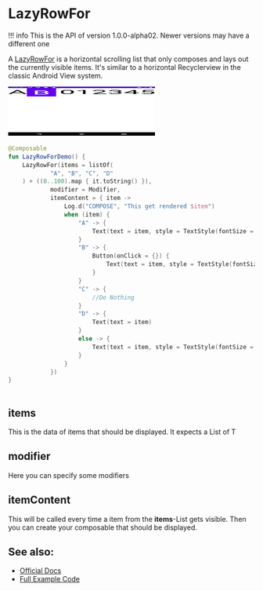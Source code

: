 # LazyRowFor

!!! info
    This is the API of version 1.0.0-alpha02. Newer versions may have a different one
    
A [LazyRowFor](https://developer.android.com/reference/kotlin/androidx/compose/foundation/lazy/package-summary.html#LazyRowFor) is a horizontal scrolling list that only composes and lays out the currently visible items.
It's similar to a  horizontal Recyclerview in the classic Android View system.


<p align="left">
  <img src ="../../images/foundation/lazyrowfor/lazyrowfor.png" height=100 width=300 />
</p>

```kotlin
@Composable
fun LazyRowForDemo() {
    LazyRowFor(items = listOf(
            "A", "B", "C", "D"
    ) + ((0..100).map { it.toString() }),
            modifier = Modifier,
            itemContent = { item ->
                Log.d("COMPOSE", "This get rendered $item")
                when (item) {
                    "A" -> {
                        Text(text = item, style = TextStyle(fontSize = 80.sp))
                    }
                    "B" -> {
                        Button(onClick = {}) {
                            Text(text = item, style = TextStyle(fontSize = 80.sp))
                        }
                    }
                    "C" -> {
                        //Do Nothing
                    }
                    "D" -> {
                        Text(text = item)
                    }
                    else -> {
                        Text(text = item, style = TextStyle(fontSize = 80.sp))
                    }
                }
            })
}



```


## items
This is the data of items that should be displayed. It expects a List of T

## modifier
Here you can specify some modifiers

## itemContent
This will be called every time a item from the **items**-List gets visible.
Then you can create your composable that should be displayed.  

## See also:
* [Official Docs](https://developer.android.com/reference/kotlin/androidx/compose/foundation/lazy/package-summary#lazyrowfor)
* [Full Example Code](https://github.com/Foso/Jetpack-Compose-Playground/blob/master/compose/src/main/java/de/jensklingenberg/jetpackcomposeplayground/ui/github/foundation/LazyRowForDemo.kt)
